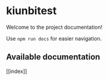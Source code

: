 # kiunbitest

Welcome to the project documentation!

Use `npm run docs` for easier navigation.

## Available documentation

[[index]]

